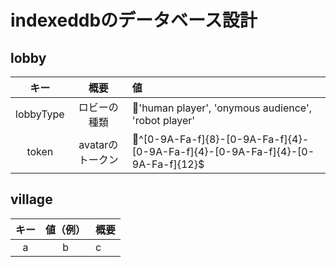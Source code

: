 # indexeddbのデータベース設計

## lobby

|キー|概要|値|
|:------:|:-----:|:------|
|lobbyType|ロビーの種類|'human player', 'onymous audience', 'robot player'|
|token|avatarのトークン|^[0-9A-Fa-f]{8}-[0-9A-Fa-f]{4}-[0-9A-Fa-f]{4}-[0-9A-Fa-f]{4}-[0-9A-Fa-f]{12}$|

## village

|キー|値（例）|概要|
|:------:|:-----:|:------|
|a|b|c|
